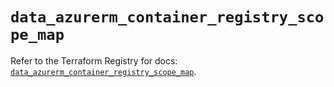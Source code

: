 # `data_azurerm_container_registry_scope_map`

Refer to the Terraform Registry for docs: [`data_azurerm_container_registry_scope_map`](https://registry.terraform.io/providers/hashicorp/azurerm/4.15.0/docs/data-sources/container_registry_scope_map).
